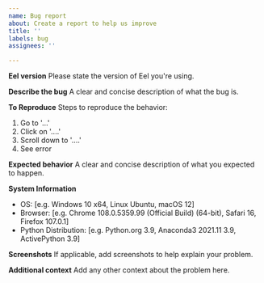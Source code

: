 ```yaml
---
name: Bug report
about: Create a report to help us improve
title: ''
labels: bug
assignees: ''

---
```


**Eel version**
Please state the version of Eel you're using.

**Describe the bug**
A clear and concise description of what the bug is.

**To Reproduce**
Steps to reproduce the behavior:
1. Go to '...'
2. Click on '....'
3. Scroll down to '....'
4. See error

**Expected behavior**
A clear and concise description of what you expected to happen.

**System Information**
 - OS: [e.g. Windows 10 x64, Linux Ubuntu, macOS 12]
 - Browser: [e.g. Chrome 108.0.5359.99 (Official Build) (64-bit), Safari 16, Firefox 107.0.1]
 - Python Distribution: [e.g. Python.org 3.9, Anaconda3 2021.11 3.9, ActivePython 3.9]

**Screenshots**
If applicable, add screenshots to help explain your problem.

**Additional context**
Add any other context about the problem here.
